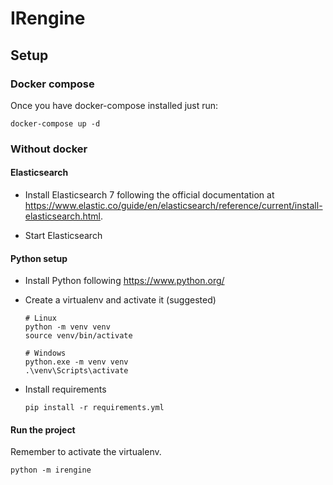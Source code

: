 # IRengine

## Setup

### Docker compose

Once you have docker-compose installed just run:
```
docker-compose up -d
```

### Without docker

#### Elasticsearch

- Install Elasticsearch 7 following the official documentation at
  https://www.elastic.co/guide/en/elasticsearch/reference/current/install-elasticsearch.html.
  
- Start Elasticsearch

#### Python setup

- Install Python following https://www.python.org/

- Create a virtualenv and activate it (suggested)

    ```
    # Linux
    python -m venv venv
    source venv/bin/activate

    # Windows
    python.exe -m venv venv
    .\venv\Scripts\activate
    ```

- Install requirements
    ```
    pip install -r requirements.yml
    ```

#### Run the project

Remember to activate the virtualenv.

```
python -m irengine
```

